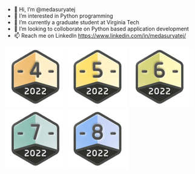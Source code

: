 - 👋 Hi, I’m @medasuryatej
- 👀 I’m interested in Python programming
- 🌱 I’m currently a graduate student at Virginia Tech
- 💞️ I’m looking to colloborate on Python based application development
- 📫 Reach me on LinkedIn https://www.linkedin.com/in/medasuryatej/

<img src="https://github.com/medasuryatej/InterviewPrep/blob/main/badges/2022-04.gif" width="160" height="160"> <img src="https://github.com/medasuryatej/InterviewPrep/blob/main/badges/2022-05.gif" width="160" height="160"> <img src="https://github.com/medasuryatej/InterviewPrep/blob/main/badges/2022-06.gif" width="160" height="160"> <img src="https://github.com/medasuryatej/InterviewPrep/blob/main/badges/2022-07.gif" width="160" height="160"> <img src="https://github.com/medasuryatej/InterviewPrep/blob/main/badges/2022-08.gif" width="160" height="160">

<!---
medasuryatej/medasuryatej is a ✨ special ✨ repository because its `README.md` (this file) appears on your GitHub profile.
You can click the Preview link to take a look at your changes.
--->
